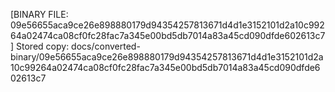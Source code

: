 [BINARY FILE: 09e56655aca9ce26e898880179d94354257813671d4d1e3152101d2a10c99264a02474ca08cf0fc28fac7a345e00bd5db7014a83a45cd090dfde602613c7]
Stored copy: docs/converted-binary/09e56655aca9ce26e898880179d94354257813671d4d1e3152101d2a10c99264a02474ca08cf0fc28fac7a345e00bd5db7014a83a45cd090dfde602613c7

